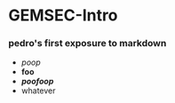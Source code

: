 # GEMSEC-Intro

### pedro's first exposure to markdown
* *poop*
* **foo**
* ***poofoop***
* whatever
